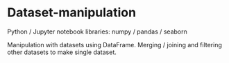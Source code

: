 # Dataset-manipulation

Python / Jupyter notebook
libraries: numpy / pandas / seaborn 

Manipulation with datasets using DataFrame. Merging / joining and filtering other datasets to make single dataset.
